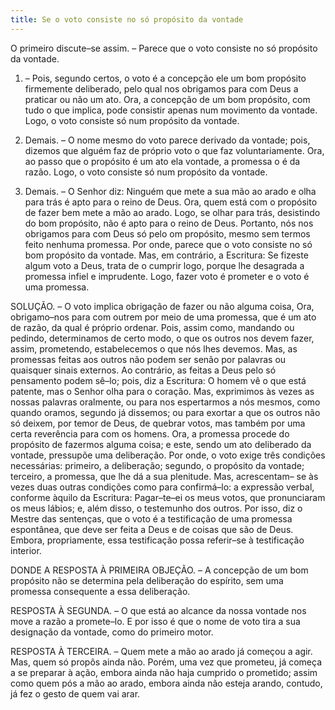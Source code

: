 ```yaml
---
title: Se o voto consiste no só propósito da vontade
---
```


O primeiro discute–se assim. – Parece que o voto consiste no só propósito da vontade.  

1. – Pois, segundo certos, o voto é a concepção ele um bom propósito firmemente deliberado, pelo qual nos obrigamos para com Deus a praticar ou não um ato. Ora, a concepção de um bom propósito, com tudo o que implica, pode consistir apenas num movimento da vontade. Logo, o voto consiste só num propósito da vontade.  

2. Demais. – O nome mesmo do voto parece derivado da vontade; pois, dizemos que alguém faz de próprio voto o que faz voluntariamente. Ora, ao passo que o propósito é um ato ela vontade, a promessa o é da razão. Logo, o voto consiste só num propósito da vontade.  

3. Demais. – O Senhor diz: Ninguém que mete a sua mão ao arado e olha para trás é apto para o reino de Deus. Ora, quem está com o propósito de fazer bem mete a mão ao arado. Logo, se olhar para trás, desistindo do bom propósito, não é apto para o reino de Deus. Portanto, nós nos obrigamos para com Deus só pelo om propósito, mesmo sem termos feito nenhuma promessa. Por onde, parece que o voto consiste no só bom propósito da vontade.  Mas, em contrário, a Escritura: Se fizeste algum voto a Deus, trata de o cumprir logo, porque lhe desagrada a promessa infiel e imprudente. Logo, fazer voto é prometer e o voto é uma promessa.  

SOLUÇÃO. – O voto implica obrigação de fazer ou não alguma coisa, Ora, obrigamo–nos para com outrem por meio de uma promessa, que é um ato de razão, da qual é próprio ordenar. Pois, assim como, mandando ou pedindo, determinamos de certo modo, o que os outros nos devem fazer, assim, prometendo, estabelecemos o que nós lhes devemos. Mas, as promessas feitas aos outros não podem ser senão por palavras ou quaisquer sinais externos. Ao contrário, as feitas a Deus pelo só pensamento podem sê–lo; pois, diz a Escritura: O homem vê o que está patente, mas o Senhor olha para o coração. Mas, exprimimos às vezes as nossas palavras oralmente, ou para nos espertarmos a nós mesmos, como quando oramos, segundo já dissemos; ou para exortar a que os outros não só deixem, por temor de Deus, de quebrar votos, mas também por uma certa reverência para com os homens. Ora, a promessa procede do propósito de fazermos alguma coisa; e este, sendo um ato deliberado da vontade, pressupõe uma deliberação. Por onde, o voto exige três condições necessárias: primeiro, a deliberação; segundo, o propósito da vontade; terceiro, a promessa, que lhe dá a sua plenitude. Mas, acrescentam– se às vezes duas outras condições como para confirmá–lo: a expressão verbal, conforme àquilo da Escritura: Pagar–te–ei os meus votos, que pronunciaram os meus lábios; e, além disso, o testemunho dos outros. Por isso, diz o Mestre das sentenças, que o voto é a testificação de uma promessa espontânea, que deve ser feita a Deus e de coisas que são de Deus. Embora, propriamente, essa testificação possa referir–se à testificação interior.  

DONDE A RESPOSTA À PRIMEIRA OBJEÇÃO. – A concepção de um bom propósito não se determina pela deliberação do espírito, sem uma promessa consequente a essa deliberação.  

RESPOSTA À SEGUNDA. – O que está ao alcance da nossa vontade nos move a razão a promete–lo. E por isso é que o nome de voto tira a sua designação da vontade, como do primeiro motor. 

RESPOSTA À TERCEIRA. – Quem mete a mão ao arado já começou a agir. Mas, quem só propôs ainda não. Porém, uma vez que prometeu, já começa a se preparar à ação, embora ainda não haja cumprido o prometido; assim como quem pós a mão ao arado, embora ainda não esteja arando, contudo, já fez o gesto de quem vai arar.